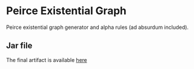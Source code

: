 # Peirce Existential Graph

Peirce existential graph generator and alpha rules (ad absurdum included).

## Jar file
The final artifact is available [here](Logic.jar)

